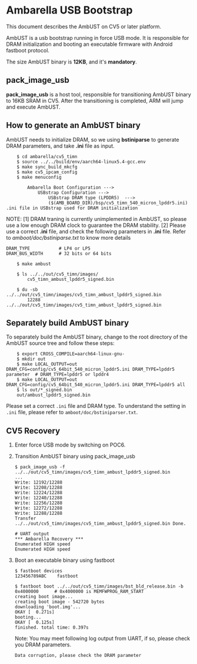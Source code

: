 Ambarella USB Bootstrap
=======================

This document describes the AmbUST on CV5 or later platform.

AmbUST is a usb bootstrap running in force USB mode. It is responsible for DRAM initialization
and booting an executable firmware with Android fastboot protocol.

The size AmbUST binary is **12KB**, and it's **mandatory**.

pack_image_usb
--------------

**pack_image_usb** is a host tool, responsible for transitioning AmbUST binary to 16KB SRAM in CV5.
After the transitioning is completed, ARM will jump and execute AmbUST.

How to generate an AmbUST binary
--------------------------------
AmbUST needs to initialize DRAM, so we using **bstiniparse** to generate DRAM parameters, and take **.ini**  file as input.

```
	$ cd ambarella/cv5_timn
	$ source ../../build/env/aarch64-linux5.4-gcc.env
	$ make sync_build_mkcfg
	$ make cv5_ipcam_config
	$ make menuconfig

		Ambarella Boot Configuration --->
			USBstrap Configuration --->
				USBstrap DRAM type (LPDDR5)  --->
				($(AMB_BOARD_DIR)/bsp/cv5_timn_540_micron_lpddr5.ini) .ini file in USBstrap used for DRAM initialization

```
NOTE:
	[1] DRAM traning is currently unimplemented in AmbUST, so please use a low enough DRAM clock to guarantee the DRAM stability.
	[2] Please use a correct **.ini** file, and check the following parameters in **.ini** file. Refer to *amboot/doc/bstiniparse.txt* to know more details

	DRAM_TYPE			# LP4 or LP5
	DRAM_BUS_WIDTH		# 32 bits or 64 bits

```
	$ make ambust

	$ ls ../../out/cv5_timn/images/
		cv5_timn_ambust_lpddr5_signed.bin

	$ du -sb ../../out/cv5_timn/images/cv5_timn_ambust_lpddr5_signed.bin
		12288	../../out/cv5_timn/images/cv5_timn_ambust_lpddr5_signed.bin
```

Separately build AmbUST binary
-------------------------------
To separately build the AmbUST binary, change to the root directory of the AmbUST source tree and follow these steps:

```
	$ export CROSS_COMPILE=aarch64-linux-gnu-
	$ mkdir out
	$ make LOCAL_OUTPUT=out DRAM_CFG=config/cv5_64bit_540_micron_lpddr5.ini DRAM_TYPE=lpddr5 parameter	# DRAM_TYPE=lpddr5 or lpddr4
	$ make LOCAL_OUTPUT=out DRAM_CFG=config/cv5_64bit_540_micron_lpddr5.ini DRAM_TYPE=lpddr5 all
	$ ls out/*_signed.bin
	out/ambust_lpddr5_signed.bin
```
Please set a correct `.ini` file and DRAM type.
To understand the setting in `.ini` file, please refer to `amboot/doc/bstiniparser.txt`.

CV5 Recovery
------------
1. Enter force USB mode by switching on POC6.

2. Transition AmbUST binary using pack_image_usb

   ```
   $ pack_image_usb -f ../../out/cv5_timn/images/cv5_timn_ambust_lpddr5_signed.bin
   ...
   Write: 12192/12288
   Write: 12208/12288
   Write: 12224/12288
   Write: 12240/12288
   Write: 12256/12288
   Write: 12272/12288
   Write: 12288/12288
   Transfer ../../out/cv5_timn/images/cv5_timn_ambust_lpddr5_signed.bin Done.

   # UART output
   *** Ambarella Recovery ***
   Enumerated HIGH speed
   Enumerated HIGH speed
   ```

3.  Boot an executable binary using fastboot

    ```
	$ fastboot devices
	123456789ABC	fastboot

	$ fastboot boot ../../out/cv5_timn/images/bst_bld_release.bin -b 0x4000000		# 0x4000000 is MEMFWPROG_RAM_START
	creating boot image...
	creating boot image - 542720 bytes
	downloading 'boot.img'...
	OKAY [  0.271s]
	booting...
	OKAY [  0.125s]
	finished. total time: 0.397s

    ```

    Note: You may meet following log output from UART, if so, please check you DRAM parameters.

    ```
    Data corruption, please check the DRAM parameter
    ```
